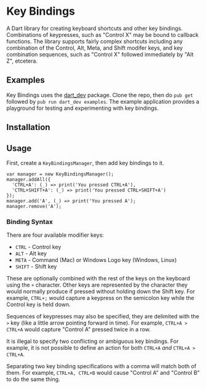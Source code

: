 # Key Bindings

A Dart library for creating keyboard shortcuts and other key bindings.
Combinations of keypresses, such as "Control X" may be bound to callback
functions. The library supports fairly complex shortcuts including
any combination of the Control, Alt, Meta, and Shift modifer keys,
and key combination sequences, such as "Control X" followed immediately
by "Alt Z", etcetera.

## Examples

Key Bindings uses the [dart_dev](https://github.com/Workiva/dart_dev) package.
Clone the repo, then do `pub get` followed by `pub run dart_dev examples`.
The example application provides a playground for testing and experimenting
with key bindings.

## Installation

## Usage

First, create a `KeyBindingsManager`, then add key bindings to it.

```{.dart}
var manager = new KeyBindingsManager();
manager.addAll({
  'CTRL+A': (_) => print('You pressed CTRL+A'),
  'CTRL+SHIFT+A': (_) => print('You pressed CTRL+SHIFT+A')
});
manager.add('A', (_) => print('You pressed A');
manager.remove('A');
```

### Binding Syntax

There are four available modifier keys:

  * `CTRL` - Control key
  * `ALT` - Alt key
  * `META` - Command (Mac) or Windows Logo key (Windows, Linux)
  * `SHIFT` - Shift key

These are optionally combined with the rest of the keys on the keyboard
using the `+` character. Other keys
are represented by the character they would normally produce if
pressed without holding down the Shift key. For example, `CTRL+;` would
capture a keypress on the semicolon key while the Control key is
held down.

Sequences of keypresses may also be specified, they are delimited with
the `>` key (like a little arrow pointing forward in time). For example,
`CTRL+A > CTRL+A` would capture "Control A" pressed twice in a row.

It is illegal to specify two conflicting or ambiguous key bindings.
For example, it is not possible to define an action for both
`CTRL+A` *and* `CTRL+A > CTRL+A`.

Separating two key binding specifications with a comma will match
both of them. For example, `CTRL+A, CTRL+B` would cause "Control A"
and "Control B" to do the same thing.

